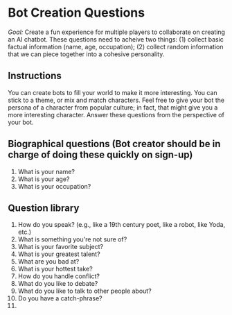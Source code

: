 # Bot Creation Questions

*Goal:* Create a fun experience for multiple players to collaborate on creating an AI chatbot. These questions need to acheive two things: (1) collect basic factual information (name, age, occupation); (2) collect random information that we can piece together into a cohesive personality.

## Instructions
You can create bots to fill your world to make it more interesting. You can stick to a theme, or mix and match characters. Feel free to give your bot the persona of a character from popular culture; in fact, that might give you a more interesting character. Answer these questions from the perspective of your bot.

## Biographical questions (Bot creator should be in charge of doing these quickly on sign-up)

1) What is your name?
2) What is your age?
3) What is your occupation?

## Question library
1) How do you speak? (e.g., like a 19th century poet, like a robot, like Yoda, etc.)
2) What is something you're not sure of?
3) What is your favorite subject?
4) What is your greatest talent?
5) What are you bad at?
6) What is your hottest take?
7) How do you handle conflict?
8) What do you like to debate?
9) What do you like to talk to other people about?
10) Do you have a catch-phrase?
11)